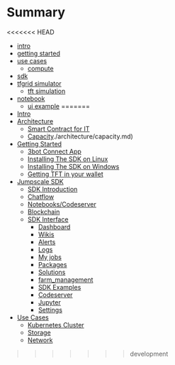 # Summary
<<<<<<< HEAD

- [intro](./intro/intro.md)
- [getting started](./gettingstarted/gettingstarted.md)
- [use cases](./usecases/usecases.md)
    - [compute](./usecases/compute/compute.md)
- [sdk](./sdk/sdk.md)
- [tfgrid simulator](./simulator/simulator.md)
    - [tft simulation](./simulator/threefold_simulator.md)
- [notebook](./notebook/notebook.md)
    - [ui example](./notebook/user_interface.md)
=======
- [Intro](./intro/intro.md)
- [Architecture](./architecture/README.md)
    - [Smart Contract for IT](./architecture/smart_contract_for_IT.md)
    - [Capacity]()./architecture/capacity.md)
- [Getting Started](./gettingstarted/gettingstarted.md)
    - [3bot Connect App](./gettingstarted/3bot_connect_app.md)
    - [Installing The SDK on Linux](./gettingstarted/sdk_linux.md)
    - [Installing The SDK on Windows](./gettingstarted/sdk_windows.md)
    - [Getting TFT in your wallet](./gettingstarted/getting_on_stellar.md)
- [Jumpscale SDK](./sdk/README.md)
    - [SDK Introduction](./sdk/README.md)
    - [Chatflow](./sdk/chat/README.md)
    - [Notebooks/Codeserver](./sdk/code/README.md)
    - [Blockchain](./sdk/blockchain/README.md)
    - [SDK Interface](./sdk/tab_explanation/README.md)
        - [Dashboard](./sdk/tab_explanation/dashboard.md)
        - [Wikis](./sdk/tab_explanation/wikis.md)
        - [Alerts](./sdk/tab_explanation/alerts.md)
        - [Logs](./sdk/tab_explanation/logs.md)
        - [My jobs](./sdk/tab_explanation/my_jobs.md)
        - [Packages](./sdk/tab_explanation/packages.md)
        - [Solutions](./sdk/tab_explanation/solutions.md)
        - [farm_management](./sdk/tab_explanation/farm_management.md)
        - [SDK Examples](./sdk/tab_explanation/sdk_examples.md)
        - [Codeserver](./sdk/tab_explanation/codeserver.md)
        - [Jupyter](./sdk/tab_explanation/jupyter.md)
        - [Settings](./sdk/tab_explanation/settings.md)
- [Use Cases](./usecases/README.md)
    - [Kubernetes Cluster](./usecases/compute/kubernetes_cluster.md)
    - [Storage](./usecases/storage/s3_storage.md)
    - [Network](./usecases/network/overlay_network.md)
>>>>>>> development
